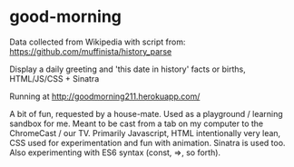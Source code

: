 # good-morning
Data collected from Wikipedia with script from: https://github.com/muffinista/history_parse

Display a daily greeting and 'this date in history' facts or births, HTML/JS/CSS + Sinatra

Running at http://goodmorning211.herokuapp.com/

A bit of fun, requested by a house-mate. Used as a playground / learning 
sandbox for me. Meant to be cast from a tab on my computer to the ChromeCast / our TV. 
Primarily Javascript, HTML intentionally very lean, CSS used for experimentation
and fun with animation. Sinatra is used too. Also experimenting
with ES6 syntax (const, =>, so forth). 

